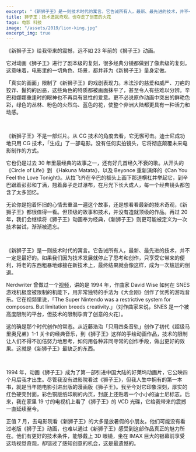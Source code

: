 ```yaml
---
excerpt: "《新狮子王》是一则技术时代的寓言。它告诫所有人，最新、最先进的技术，并不一定是最好的。如果我们因为技术发展就停止了思考和创作，只享受它带来的便利，将老的东西粗暴地嫁接在新技术上，最终结果就会像这样，成为一次尴尬的倒退。"
title: 狮子王：技术造就奇观，也夺走了创意的火花
tags: 电影 科技
image: "/assets/2019/lion-king.jpg"
excerpt_img: true
---
```


《新狮子王》给我带来的震撼，远不如 23 年前的《狮子王》动画。

它对动画《狮子王》进行了剧本级的复刻，很多经典分镜都做到了像素级的复刻。这意味着，电影里的一切角色、场景，都并非为《新狮子王》量身定做。

「真实的画面」限制了《新狮子王》的戏剧表现力。木法沙的慈爱和威严、刀疤的狡诈、鬣狗的凶恶，这些角色的特质都被画面抹平了，甚至令人有些难以分辨。辛巴和娜娜重逢时的眼神也不再具有显性的爱意。更不必说原作动画中突出的鲜艳色彩，绿色的丛林、粉色的火烈鸟、蓝色的花，使整个非洲大陆都更具有一种活力和动感。

<br>

《新狮子王》不是一部烂片。从 CG 技术的角度去看，它无懈可击。迪士尼成功地只用 CG 技术，「生成」了一部电影。没有任何实拍镜头，它将彻底颠覆未来电影制作的方式。

它也仍是过去 30 年里最经典的故事之一，还有好几首经久不衰的歌。从开头的《Circle of Life》到 《Hakuna Matata》，以及 Beyonce 重新演绎的《Can You Feel the Love Tonight》。从拉飞齐在辛巴的额头上画下那道横杠并举起它，到辛巴跟着彭彭和丁满，翘着鼻子走过瀑布，在月光下长大成人，每一个经典镜头都包含了太多回忆。

无论你是抱着怀旧的心情去重温一遍这个故事，还是想看看最新的技术奇观，《新狮子王》都很值得一看。但顶级的故事和技术，并没有造就顶级的作品。再过 20 年，我们会继续将《狮子王》动画奉为经典，《新狮子王》则更可能被定义为一次技术尝试，渐渐被遗忘。

<br>

《新狮子王》是一则技术时代的寓言。它告诫所有人，最新、最先进的技术，并不一定是最好的。如果我们因为技术发展就停止了思考和创作，只享受它带来的便利，将老的东西粗暴地嫁接在新技术上，最终结果就会像这样，成为一次尴尬的倒退。

Nerdwriter 曾做过一个[视频](https://www.youtube.com/watch?v=jvIzIAgRWV0)，讲的是 1994 年，作曲家 David Wise 如何在 SNES 游戏机极度被限制的机能下，用非常独特的手法为《大金刚》创作了优秀的游戏音乐。它在视频里说，「The Super Nintendo was a restrictive system for composers. But limitation breeds creativity.」（对作曲家来说，SNES 是一个被高度限制的平台，但技术的限制孕育了创意的火花）。

这的确是那个时代创作的常态。从近藤浩治「只用四条音轨」创作了初代《超级马里奥兄弟》1-1 关卡的经典音乐，到《狮子王》这样的手绘动画作品，技术的限制让人们不得不加倍努力地思考，如何用各种非同寻常的创作手段，做出更好的效果。这就是《新狮子王》最缺乏的东西。

<br>

1994 年，动画《狮子王》成为了第一部引进中国大陆的好莱坞动画片，它公映四个月后我才出生。尽管我没有进影院看过《狮子王》，但我人生中拥有的第一本书，就是当年随电影引进出版的漫画版《狮子王》。我至今对它印象深刻，厚实的红色硬壳封面，彩色铜版纸印刷的内页，封底上还贴着一个小小的迪士尼标志。后来，我在家里 19 寸的电视机上看了《狮子王》的 VCD 光碟，它给我带来的震撼一直延续至今。

正值 7 月，去电影院看《新狮子王》的大多是放暑假的小朋友。他们可能没有看过老版《狮子王》动画，也难以通过《新狮子王》感受到这部作品真正的魅力所在。他们有更好的技术条件，能够戴上 3D 眼镜，坐在 IMAX 巨大的银幕前享受这场视觉奇观，却错过了感知创意的机会，这是最遗憾的。